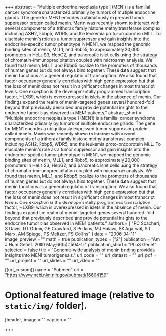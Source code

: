 +++
abstract = "Multiple endocrine neoplasia type I (MEN1) is a familial cancer syndrome characterized primarily by tumors of multiple endocrine glands. The gene for MEN1 encodes a ubiquitously expressed tumor suppressor protein called menin. Menin was recently shown to interact with several components of a trithorax family histone methyltransferase complex including ASH2, Rbbp5, WDR5, and the leukemia proto-oncoprotein MLL. To elucidate menin's role as a tumor suppressor and gain insights into the endocrine-specific tumor phenotype in MEN1, we mapped the genomic binding sites of menin, MLL1, and Rbbp5, to approximately 20,000 promoters in HeLa S3, HepG2, and pancreatic islet cells using the strategy of chromatin-immunoprecipitation coupled with microarray analysis. We found that menin, MLL1, and Rbbp5 localize to the promoters of thousands of human genes but do not always bind together. These data suggest that menin functions as a general regulator of transcription. We also found that factor occupancy generally correlates with high gene expression but that the loss of menin does not result in significant changes in most transcript levels. One exception is the developmentally programmed transcription factor, HLXB9, which is overexpressed in islets in the absence of menin. Our findings expand the realm of menin-targeted genes several hundred-fold beyond that previously described and provide potential insights to the endocrine tumor bias observed in MEN1 patients."
abstract_short = "Multiple endocrine neoplasia type I (MEN1) is a familial cancer syndrome characterized primarily by tumors of multiple endocrine glands. The gene for MEN1 encodes a ubiquitously expressed tumor suppressor protein called menin. Menin was recently shown to interact with several components of a trithorax family histone methyltransferase complex including ASH2, Rbbp5, WDR5, and the leukemia proto-oncoprotein MLL. To elucidate menin's role as a tumor suppressor and gain insights into the endocrine-specific tumor phenotype in MEN1, we mapped the genomic binding sites of menin, MLL1, and Rbbp5, to approximately 20,000 promoters in HeLa S3, HepG2, and pancreatic islet cells using the strategy of chromatin-immunoprecipitation coupled with microarray analysis. We found that menin, MLL1, and Rbbp5 localize to the promoters of thousands of human genes but do not always bind together. These data suggest that menin functions as a general regulator of transcription. We also found that factor occupancy generally correlates with high gene expression but that the loss of menin does not result in significant changes in most transcript levels. One exception is the developmentally programmed transcription factor, HLXB9, which is overexpressed in islets in the absence of menin. Our findings expand the realm of menin-targeted genes several hundred-fold beyond that previously described and provide potential insights to the endocrine tumor bias observed in MEN1 patients."
authors = [ "PC Scacheri, S Davis, DT Odom, GE Crawford, S Perkins, MJ Halawi, SK Agarwal, SJ Marx, AM Spiegel, PS Meltzer, FS Collins"  ] 
date = "2006-04-11"
image_preview = ""
math = true
publication_types = ["2"] 
publication = "Am J Hum Genet. 2000 May;66(5):1504-15"
publication_short = "PLoS Genet"
selected = false
title = "Genome-wide analysis of menin binding provides insights into MEN1 tumorigenesis."
url_code = ""
url_dataset = ""
url_pdf = ""
url_project = ""
url_slides = ""
url_video = ""

[[url_custom]]
name = "Pubmed"
url = "https://www.ncbi.nlm.nih.gov/pubmed/16604156"

# Optional featured image (relative to `static/img/` folder).
[header]
image = ""
caption = ""

+++


